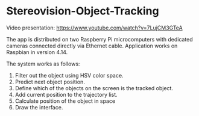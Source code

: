 # Stereovision-Object-Tracking
Video presentation:
https://www.youtube.com/watch?v=7LujCM3GTeA


The app is distributed on two Raspberry Pi microcomputers with dedicated cameras connected directly via Ethernet cable.
Application works on Raspbian in version 4.14.

The system works as follows:
1. Filter out the object using HSV color space.
2. Predict next object position.
3. Define which of the objects on the screen is the tracked object.
4. Add current position to the trajectory list.
5. Calculate position of the object in space
6. Draw the interface.
